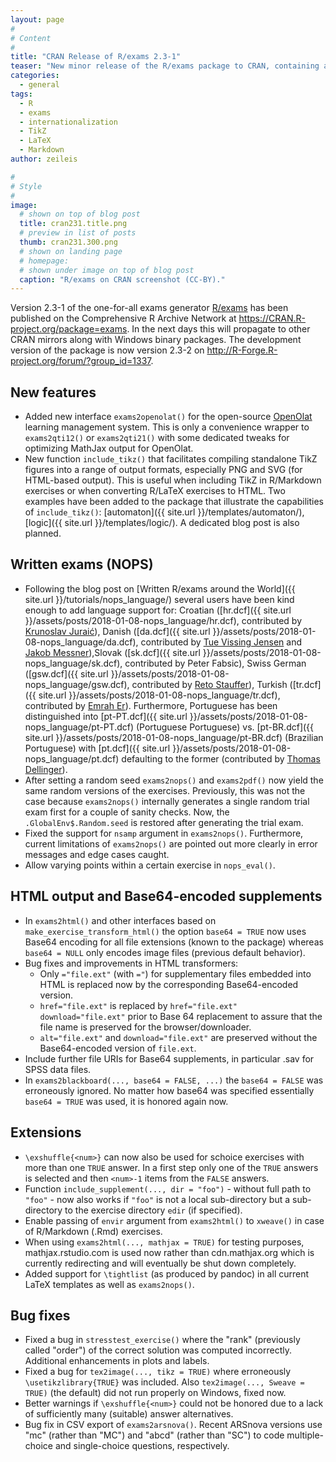 ```yaml
---
layout: page
#
# Content
#
title: "CRAN Release of R/exams 2.3-1"
teaser: "New minor release of the R/exams package to CRAN, containing a wide range of smaller improvements and bug fixes. Notable new features include a dedicated OpenOlat interface, and a convenience function facilitating the use of TikZ-based graphics."
categories:
  - general
tags:
  - R
  - exams
  - internationalization
  - TikZ
  - LaTeX
  - Markdown
author: zeileis

#
# Style
#
image:
  # shown on top of blog post
  title: cran231.title.png
  # preview in list of posts
  thumb: cran231.300.png
  # shown on landing page
  # homepage:
  # shown under image on top of blog post
  caption: "R/exams on CRAN screenshot (CC-BY)."
---
```


Version 2.3-1 of the one-for-all exams generator [R/exams](https://www.R-exams.org/) has been published on the Comprehensive R Archive Network at <https://CRAN.R-project.org/package=exams>. In the next days this will propagate to other CRAN mirrors along with Windows binary packages. The development version of the package is now version 2.3-2 on <http://R-Forge.R-project.org/forum/?group_id=1337>.


## New features

* Added new interface `exams2openolat()` for the open-source [OpenOlat](https://www.openolat.com/) learning management system. This is only a convenience wrapper to `exams2qti12()` or `exams2qti21()` with some dedicated tweaks for optimizing MathJax output for OpenOlat.
* New function `include_tikz()` that facilitates compiling standalone TikZ figures into a range of output formats, especially PNG and SVG (for HTML-based output). This is useful when including TikZ in R/Markdown exercises or when converting R/LaTeX exercises to HTML. Two examples have been added to the package that illustrate the capabilities of `include_tikz()`: [automaton]({{ site.url }}/templates/automaton/), [logic]({{ site.url }}/templates/logic/). A dedicated blog post is also planned.


## Written exams (NOPS)

* Following the blog post on [Written R/exams around the World]({{ site.url }}/tutorials/nops_language/) several users have been kind enough to add language support for: Croatian ([hr.dcf]({{ site.url }}/assets/posts/2018-01-08-nops_language/hr.dcf), contributed by [Krunoslav Juraić](http://www.irb.hr/eng/People/Krunoslav-Juraic)), Danish ([da.dcf]({{ site.url }}/assets/posts/2018-01-08-nops_language/da.dcf), contributed by [Tue Vissing Jensen](http://orcid.org/0000-0002-6594-5094) and [Jakob Messner](http://orcid.org/0000-0002-1027-3673)),Slovak ([sk.dcf]({{ site.url }}/assets/posts/2018-01-08-nops_language/sk.dcf), contributed by Peter Fabsic), Swiss German ([gsw.dcf]({{ site.url }}/assets/posts/2018-01-08-nops_language/gsw.dcf), contributed by [Reto Stauffer](http://retostauffer.org)), Turkish ([tr.dcf]({{ site.url }}/assets/posts/2018-01-08-nops_language/tr.dcf), contributed by [Emrah Er](http://eremrah.com/)). Furthermore, Portuguese has been distinguished into [pt-PT.dcf]({{ site.url }}/assets/posts/2018-01-08-nops_language/pt-PT.dcf) (Portuguese Portuguese) vs. [pt-BR.dcf]({{ site.url }}/assets/posts/2018-01-08-nops_language/pt-BR.dcf) (Brazilian Portuguese) with [pt.dcf]({{ site.url }}/assets/posts/2018-01-08-nops_language/pt.dcf) defaulting to the former (contributed by [Thomas Dellinger](http://www3.uma.pt/thd/)).
* After setting a random seed `exams2nops()` and `exams2pdf()` now yield the same random versions of the exercises. Previously, this was not the case because `exams2nops()` internally generates a single random trial exam first for a couple of sanity checks. Now, the `.GlobalEnv$.Random.seed` is restored after generating the trial exam.
* Fixed the support for `nsamp` argument in `exams2nops()`. Furthermore, current limitations of `exams2nops()` are pointed out more clearly in error messages and edge cases caught.
* Allow varying points within a certain exercise in `nops_eval()`.


## HTML output and Base64-encoded supplements

* In `exams2html()` and other interfaces based on `make_exercise_transform_html()` the option `base64 = TRUE` now uses Base64 encoding for all file extensions (known to the package) whereas `base64 = NULL` only encodes image files (previous default behavior).
* Bug fixes and improvements in HTML transformers:
  - Only `="file.ext"` (with `="`) for supplementary files embedded into HTML is replaced now by the corresponding Base64-encoded version.
  - `href="file.ext"` is replaced by `href="file.ext" download="file.ext"` prior to Base 64 replacement to assure that the file name is preserved for the browser/downloader.
  - `alt="file.ext"` and `download="file.ext"` are preserved without the Base64-encoded version of `file.ext`.
* Include further file URIs for Base64 supplements, in particular .sav for SPSS data files.
* In `exams2blackboard(..., base64 = FALSE, ...)` the `base64 = FALSE` was erroneously ignored. No matter how base64 was specified essentially `base64 = TRUE` was used, it is honored again now.


## Extensions

* `\exshuffle{<num>}` can now also be used for schoice exercises with more than one `TRUE` answer. In a first step only one of the `TRUE` answers is selected and then `<num>-1` items from the `FALSE` answers.
* Function `include_supplement(..., dir = "foo")` - without full path to `"foo"` - now also works if `"foo"` is not a local sub-directory but a sub-directory to the exercise directory `edir` (if specified).
* Enable passing of `envir` argument from `exams2html()` to `xweave()` in case of R/Markdown (.Rmd) exercises.
* When using `exams2html(..., mathjax = TRUE)` for testing purposes, mathjax.rstudio.com is used now rather than cdn.mathjax.org which is currently redirecting and will eventually be shut down completely.
* Added support for `\tightlist` (as produced by pandoc) in all current LaTeX templates as well as `exams2nops()`.


## Bug fixes

* Fixed a bug in `stresstest_exercise()` where the "rank" (previously called "order") of the correct solution was computed incorrectly. Additional enhancements in plots and labels.
* Fixed a bug for `tex2image(..., tikz = TRUE)` where erroneously `\usetikzlibrary{TRUE}` was included. Also `tex2image(..., Sweave = TRUE)` (the default) did not run properly on Windows, fixed now.
* Better warnings if `\exshuffle{<num>}` could not be honored due to a lack of sufficiently many (suitable) answer alternatives.
* Bug fix in CSV export of `exams2arsnova()`. Recent ARSnova versions use "mc" (rather than "MC") and "abcd" (rather than "SC") to code multiple-choice and single-choice questions, respectively.

